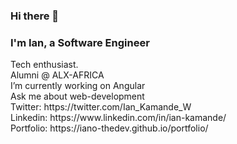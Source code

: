 ### Hi there 👋

<h3>I'm Ian, a Software Engineer</h3>
Tech enthusiast.<br>
Alumni @ ALX-AFRICA</br>
I’m currently working on Angular</br>
Ask me about web-development</br>
Twitter: https://twitter.com/Ian_Kamande_W </br>
Linkedin: https://www.linkedin.com/in/ian-kamande/ </br>
Portfolio: https://iano-thedev.github.io/portfolio/</br></br>
